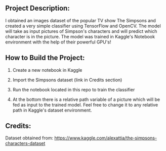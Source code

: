 ## Project Description: 

I obtained an images dataset of the popular TV show The Simpsons and created a very simple classifier using TensorFlow and OpenCV. The model will take as input pictures of Simpson's characters and will predict which character is in the picture. The model was trained in Kaggle's Notebook environment with the help of their powerful GPU's!


## How to Build the Project:

1) Create a new notebook in Kaggle

2) Import the Simpsons dataset (link in Credits section)

3) Run the notebook located in this repo to train the classifier

4) At the bottom there is a relative path variable of a picture which will be fed as input to the trained model. Feel free to change it to any relative path in Kaggle's dataset environment.


## Credits:

Dataset obtained from: https://www.kaggle.com/alexattia/the-simpsons-characters-dataset
